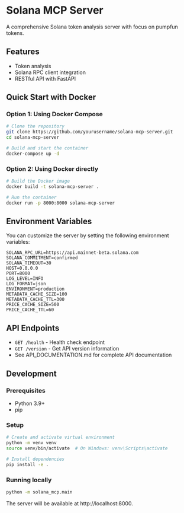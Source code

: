 # Solana MCP Server

A comprehensive Solana token analysis server with focus on pumpfun tokens.

## Features

- Token analysis
- Solana RPC client integration
- RESTful API with FastAPI

## Quick Start with Docker

### Option 1: Using Docker Compose

```bash
# Clone the repository
git clone https://github.com/yourusername/solana-mcp-server.git
cd solana-mcp-server

# Build and start the container
docker-compose up -d
```

### Option 2: Using Docker directly

```bash
# Build the Docker image
docker build -t solana-mcp-server .

# Run the container
docker run -p 8000:8000 solana-mcp-server
```

## Environment Variables

You can customize the server by setting the following environment variables:

```
SOLANA_RPC_URL=https://api.mainnet-beta.solana.com
SOLANA_COMMITMENT=confirmed
SOLANA_TIMEOUT=30
HOST=0.0.0.0
PORT=8000
LOG_LEVEL=INFO
LOG_FORMAT=json
ENVIRONMENT=production
METADATA_CACHE_SIZE=100
METADATA_CACHE_TTL=300
PRICE_CACHE_SIZE=500
PRICE_CACHE_TTL=60
```

## API Endpoints

- `GET /health` - Health check endpoint
- `GET /version` - Get API version information
- See API_DOCUMENTATION.md for complete API documentation

## Development

### Prerequisites

- Python 3.9+
- pip

### Setup

```bash
# Create and activate virtual environment
python -m venv venv
source venv/bin/activate  # On Windows: venv\Scripts\activate

# Install dependencies
pip install -e .
```

### Running locally

```bash
python -m solana_mcp.main
```

The server will be available at http://localhost:8000. 